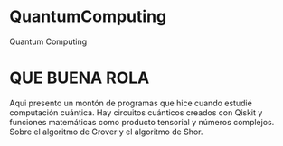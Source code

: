 # QuantumComputing
Quantum Computing 

# QUE BUENA ROLA

Aqui presento un montón de programas que hice cuando estudié computación cuántica. Hay circuitos cuánticos creados con Qiskit y funciones matemáticas como producto tensorial y números complejos. Sobre el algoritmo de Grover y el algoritmo de Shor.
